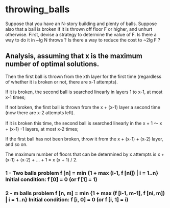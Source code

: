 # throwing_balls

Suppose that you have an N-story building and plenty of balls. Suppose also that a ball is broken if it is thrown off floor F or higher, and unhurt otherwise. First, devise a strategy to determine the value of F.  Is there a way to do it in ~lg N throws ? Is there a way to reduce the cost to ~2lg F ?


## Analysis, assuming that x is the maximum number of optimal solutions.

Then the first ball is thrown from the xth layer for the first time (regardless of whether it is broken or not, there are x-1 attempts).

If it is broken, the second ball is searched linearly in layers 1 to x-1, at most x-1 times;

If not broken, the first ball is thrown from the x + (x-1) layer a second time (now there are x-2 attempts left).

If it is broken this time, the second ball is searched linearly in the x + 1 ～ x + (x-1) -1 layers, at most x-2 times;

If the first ball has not been broken, throw it from the x + (x-1) + (x-2) layer, and so on.

The maximum number of floors that can be determined by x attempts is x + (x-1) + (x-2) + ... + 1 = x (x + 1) / 2.

### 1 - Two balls problem f [n] = min {1 + max (i-1, f [ni]) | i = 1..n} Initial condition: f [0] = 0 (or f [1] = 1)

### 2 - m balls problem f [n, m] = min {1 + max (f [i-1, m-1], f [ni, m]) | i = 1..n} Initial condition: f [i, 0] = 0 (or f [i, 1] = i)
